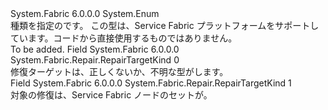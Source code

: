 <Type Name="RepairTargetKind" FullName="System.Fabric.Repair.RepairTargetKind">
  <TypeSignature Language="C#" Value="public enum RepairTargetKind" />
  <TypeSignature Language="ILAsm" Value=".class public auto ansi sealed RepairTargetKind extends System.Enum" />
  <TypeSignature Language="DocId" Value="T:System.Fabric.Repair.RepairTargetKind" />
  <TypeSignature Language="VB.NET" Value="Public Enum RepairTargetKind" />
  <TypeSignature Language="F#" Value="type RepairTargetKind = " />
  <AssemblyInfo>
    <AssemblyName>System.Fabric</AssemblyName>
    <AssemblyVersion>6.0.0.0</AssemblyVersion>
  </AssemblyInfo>
  <Base>
    <BaseTypeName>System.Enum</BaseTypeName>
  </Base>
  <Docs>
    <summary>
      <para>種類を指定の<see cref="T:System.Fabric.Repair.RepairTargetDescription" />です。</para>
      <para>この型は、Service Fabric プラットフォームをサポートしています。コードから直接使用するものではありません。</para>
    </summary>
    <remarks>To be added.</remarks>
  </Docs>
  <Members>
    <Member MemberName="Invalid">
      <MemberSignature Language="C#" Value="Invalid" />
      <MemberSignature Language="ILAsm" Value=".field public static literal valuetype System.Fabric.Repair.RepairTargetKind Invalid = int32(0)" />
      <MemberSignature Language="DocId" Value="F:System.Fabric.Repair.RepairTargetKind.Invalid" />
      <MemberSignature Language="VB.NET" Value="Invalid" />
      <MemberSignature Language="F#" Value="Invalid = 0" Usage="System.Fabric.Repair.RepairTargetKind.Invalid" />
      <MemberType>Field</MemberType>
      <AssemblyInfo>
        <AssemblyName>System.Fabric</AssemblyName>
        <AssemblyVersion>6.0.0.0</AssemblyVersion>
      </AssemblyInfo>
      <ReturnValue>
        <ReturnType>System.Fabric.Repair.RepairTargetKind</ReturnType>
      </ReturnValue>
      <MemberValue>0</MemberValue>
      <Docs>
        <summary>
          <para>修復ターゲットは、正しくないか、不明な型がします。</para>
        </summary>
      </Docs>
    </Member>
    <Member MemberName="Node">
      <MemberSignature Language="C#" Value="Node" />
      <MemberSignature Language="ILAsm" Value=".field public static literal valuetype System.Fabric.Repair.RepairTargetKind Node = int32(1)" />
      <MemberSignature Language="DocId" Value="F:System.Fabric.Repair.RepairTargetKind.Node" />
      <MemberSignature Language="VB.NET" Value="Node" />
      <MemberSignature Language="F#" Value="Node = 1" Usage="System.Fabric.Repair.RepairTargetKind.Node" />
      <MemberType>Field</MemberType>
      <AssemblyInfo>
        <AssemblyName>System.Fabric</AssemblyName>
        <AssemblyVersion>6.0.0.0</AssemblyVersion>
      </AssemblyInfo>
      <ReturnValue>
        <ReturnType>System.Fabric.Repair.RepairTargetKind</ReturnType>
      </ReturnValue>
      <MemberValue>1</MemberValue>
      <Docs>
        <summary>
          <para>対象の修復は、Service Fabric ノードのセットが。</para>
        </summary>
      </Docs>
    </Member>
  </Members>
</Type>